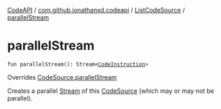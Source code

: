 [CodeAPI](../../index.md) / [com.github.jonathanxd.codeapi](../index.md) / [ListCodeSource](index.md) / [parallelStream](.)

# parallelStream

`fun parallelStream(): Stream<`[`CodeInstruction`](../-code-instruction.md)`>`

Overrides [CodeSource.parallelStream](../-code-source/parallel-stream.md)

Creates a parallel [Stream](#) of this [CodeSource](../-code-source/index.md) (which may or may not be parallel).

